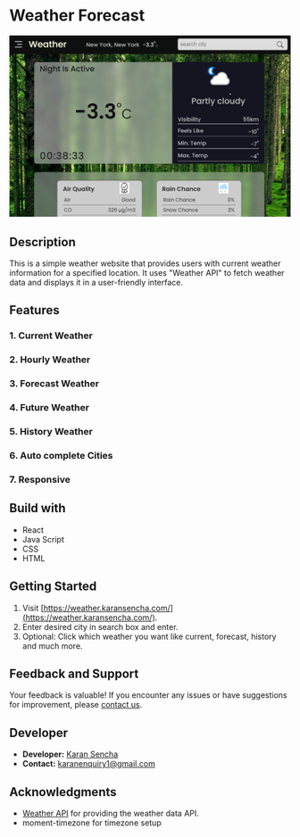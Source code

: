 # Weather Forecast
![Guess Number Image](./public/screenshot.png)

## Description
This is a simple weather website that provides users with current weather information for a specified location. It uses "Weather API" to fetch weather data and displays it in a user-friendly interface.

## Features

### 1. Current Weather
### 2. Hourly Weather
### 3. Forecast Weather
### 4. Future Weather
### 5. History Weather
### 6. Auto complete Cities
### 7. Responsive



## Build with
- React
- Java Script
- CSS
- HTML

## Getting Started
1. Visit [https://weather.karansencha.com/](https://weather.karansencha.com/).
2. Enter desired city in search box and enter.
3. Optional: Click which weather you want like current, forecast, history and much more.


## Feedback and Support
Your feedback is valuable! If you encounter any issues or have suggestions for improvement, please [contact us](mailto:karanenquiry1@gmail.com).

## Developer
- **Developer:** [Karan Sencha](https://karansencha.com/)
- **Contact:** [karanenquiry1@gmail.com](mailto:karanenquiry1@gmail.com)

## Acknowledgments
- [Weather API](https://www.weatherapi.com/) for providing the weather data API.
- moment-timezone for timezone setup